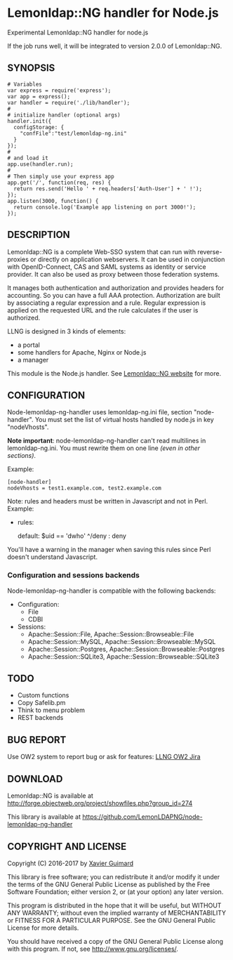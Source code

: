 # Lemonldap::NG handler for Node.js

Experimental Lemonldap::NG handler for node.js

If the job runs well, it will be integrated to version 2.0.0 of Lemonldap::NG.

## SYNOPSIS

    # Variables
    var express = require('express');
    var app = express();
    var handler = require('./lib/handler');
    #
    # initialize handler (optional args)
    handler.init({
      configStorage: {
        "confFile":"test/lemonldap-ng.ini"
      }
    });
    #
    # and load it
    app.use(handler.run);
    #
    # Then simply use your express app
    app.get('/', function(req, res) {
      return res.send('Hello ' + req.headers['Auth-User'] + ' !');
    });
    app.listen(3000, function() {
      return console.log('Example app listening on port 3000!');
    });

## DESCRIPTION

Lemonldap::NG is a complete Web-SSO system that can run with reverse-proxies
or directly on application webservers. It can be used in conjunction with
OpenID-Connect, CAS and SAML systems as identity or service provider. It can
also be used as proxy between those federation systems.

It manages both authentication and authorization and provides headers for
accounting. So you can have a full AAA protection. Authorization are built by
associating a regular expression and a rule. Regular expression is applied on
the requested URL and the rule calculates if the user is authorized.

LLNG is designed in 3 kinds of elements:
* a portal
* some handlers for Apache, Nginx or Node.js
* a manager

This module is the Node.js handler. See [Lemonldap::NG website](http://lemonldap-ng.org)
for more.

## CONFIGURATION

Node-lemonldap-ng-handler uses lemonldap-ng.ini file, section "node-handler".
You must set the list of virtual hosts handled by node.js in key "nodeVhosts".

**Note important**: node-lemonldap-ng-handler can't read multilines in
lemonldap-ng.ini. You must rewrite them on one line *(even in other sections)*.

Example:

    [node-handler]
    nodeVhosts = test1.example.com, test2.example.com

Note: rules and headers must be written in Javascript and not in Perl. Example:

* rules:

    default: $uid == 'dwho'
    ^/deny : deny

You'll have a warning in the manager when saving this rules since Perl doesn't
understand Javascript.

### Configuration and sessions backends

Node-lemonldap-ng-handler is compatible with the following backends:
* Configuration:
  * File
  * CDBI
* Sessions:
  * Apache::Session::File, Apache::Session::Browseable::File
  * Apache::Session::MySQL, Apache::Session::Browseable::MySQL
  * Apache::Session::Postgres, Apache::Session::Browseable::Postgres
  * Apache::Session::SQLite3, Apache::Session::Browseable::SQLite3

## TODO

* Custom functions
* Copy Safelib.pm
* Think to menu problem
* REST backends

## BUG REPORT

Use OW2 system to report bug or ask for features:
[LLNG OW2 Jira](https://jira.ow2.org/browse/LEMONLDAP/)

## DOWNLOAD

Lemonldap::NG is available at
http://forge.objectweb.org/project/showfiles.php?group_id=274

This library is available at
https://github.com/LemonLDAPNG/node-lemonldap-ng-handler

## COPYRIGHT AND LICENSE

Copyright (C) 2016-2017 by [Xavier Guimard](mailto:x.guimard@free.fr)

This library is free software; you can redistribute it and/or modify
it under the terms of the GNU General Public License as published by
the Free Software Foundation; either version 2, or (at your option)
any later version.

This program is distributed in the hope that it will be useful,
but WITHOUT ANY WARRANTY; without even the implied warranty of
MERCHANTABILITY or FITNESS FOR A PARTICULAR PURPOSE.  See the
GNU General Public License for more details.

You should have received a copy of the GNU General Public License
along with this program.  If not, see http://www.gnu.org/licenses/.

